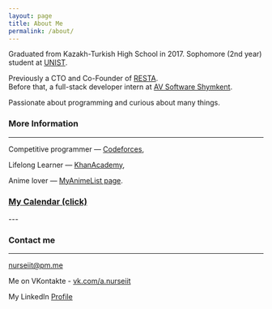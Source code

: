 ```yaml
---
layout: page
title: About Me
permalink: /about/
---
```


Graduated from Kazakh-Turkish High School in 2017.
Sophomore (2nd year) student at [UNIST](http://unist.ac.kr).

Previously a CTO and Co-Founder of [RESTA](http://resta.io).
<br>
Before that, a full-stack developer intern at [AV Software Shymkent](http://avsoft.kz).

Passionate about programming and curious about many things.

### More Information
---

Competitive programmer — [Codeforces](http://codeforces.com/profile/nurseiit),

Lifelong Learner — [KhanAcademy](https://www.khanacademy.org/profile/nurseiit/),

Anime lover — [MyAnimeList page](https://myanimelist.net/profile/Nurseyit).

<h3><a href="/calendar.html">My Calendar (click)</a></h3>
---

### Contact me
---

[nurseiit@pm.me](mailto:nurseiit@pm.me)

Me on VKontakte - [vk.com/a.nurseiit](http://vk.com/a.nurseiit)

My LinkedIn [Profile](https://www.linkedin.com/in/nurseiit/)
<br><br>
